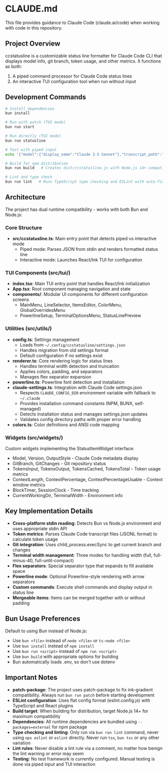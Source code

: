 # CLAUDE.md

This file provides guidance to Claude Code (claude.ai/code) when working with code in this repository.

## Project Overview

ccstatusline is a customizable status line formatter for Claude Code CLI that displays model info, git branch, token usage, and other metrics. It functions as both:
1. A piped command processor for Claude Code status lines
2. An interactive TUI configuration tool when run without input

## Development Commands

```bash
# Install dependencies
bun install

# Run with patch (TUI mode)
bun run start

# Run directly (TUI mode)
bun run statusline

# Test with piped input
echo '{"model":{"display_name":"Claude 3.5 Sonnet"},"transcript_path":"test.jsonl"}' | bun run src/ccstatusline.ts

# Build for npm distribution
bun run build   # Creates dist/ccstatusline.js with Node.js 14+ compatibility

# Lint and type check
bun run lint   # Runs TypeScript type checking and ESLint with auto-fix
```

## Architecture

The project has dual runtime compatibility - works with both Bun and Node.js:

### Core Structure
- **src/ccstatusline.ts**: Main entry point that detects piped vs interactive mode
  - Piped mode: Parses JSON from stdin and renders formatted status line
  - Interactive mode: Launches React/Ink TUI for configuration

### TUI Components (src/tui/)
- **index.tsx**: Main TUI entry point that handles React/Ink initialization
- **App.tsx**: Root component managing navigation and state
- **components/**: Modular UI components for different configuration screens
  - MainMenu, LineSelector, ItemsEditor, ColorMenu, GlobalOverridesMenu
  - PowerlineSetup, TerminalOptionsMenu, StatusLinePreview

### Utilities (src/utils/)
- **config.ts**: Settings management
  - Loads from `~/.config/ccstatusline/settings.json`
  - Handles migration from old settings format
  - Default configuration if no settings exist
- **renderer.ts**: Core rendering logic for status lines
  - Handles terminal width detection and truncation
  - Applies colors, padding, and separators
  - Manages flex separator expansion
- **powerline.ts**: Powerline font detection and installation
- **claude-settings.ts**: Integration with Claude Code settings.json
  - Respects `CLAUDE_CONFIG_DIR` environment variable with fallback to `~/.claude`
  - Provides installation command constants (NPM, BUNX, self-managed)
  - Detects installation status and manages settings.json updates
  - Validates config directory paths with proper error handling
- **colors.ts**: Color definitions and ANSI code mapping

### Widgets (src/widgets/)
Custom widgets implementing the StatusItemWidget interface:
- Model, Version, OutputStyle - Claude Code metadata display
- GitBranch, GitChanges - Git repository status
- TokensInput, TokensOutput, TokensCached, TokensTotal - Token usage metrics
- ContextLength, ContextPercentage, ContextPercentageUsable - Context window metrics
- BlockTimer, SessionClock - Time tracking
- CurrentWorkingDir, TerminalWidth - Environment info

## Key Implementation Details

- **Cross-platform stdin reading**: Detects Bun vs Node.js environment and uses appropriate stdin API
- **Token metrics**: Parses Claude Code transcript files (JSONL format) to calculate token usage
- **Git integration**: Uses child_process.execSync to get current branch and changes
- **Terminal width management**: Three modes for handling width (full, full-minus-40, full-until-compact)
- **Flex separators**: Special separator type that expands to fill available space
- **Powerline mode**: Optional Powerline-style rendering with arrow separators
- **Custom commands**: Execute shell commands and display output in status line
- **Mergeable items**: Items can be merged together with or without padding

## Bun Usage Preferences

Default to using Bun instead of Node.js:
- Use `bun <file>` instead of `node <file>` or `ts-node <file>`
- Use `bun install` instead of `npm install`
- Use `bun run <script>` instead of `npm run <script>`
- Use `bun build` with appropriate options for building
- Bun automatically loads .env, so don't use dotenv

## Important Notes

- **patch-package**: The project uses patch-package to fix ink-gradient compatibility. Always run `bun run patch` before starting development
- **ESLint configuration**: Uses flat config format (eslint.config.js) with TypeScript and React plugins
- **Build target**: When building for distribution, target Node.js 14+ for maximum compatibility
- **Dependencies**: All runtime dependencies are bundled using `--packages=external` for npm package
- **Type checking and linting**: Only run via `bun run lint` command, never using `npx eslint` or `eslint` directly. Never run `tsx`, `bun tsc` or any other variation
- **Lint rules**: Never disable a lint rule via a comment, no matter how benign the lint warning or error may seem
- **Testing**: No test framework is currently configured. Manual testing is done via piped input and TUI interaction